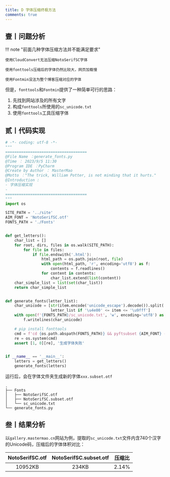 ```yaml
---
title: D 字体压缩终极方法
comments: true
---
```




## 壹丨问题分析

!!! note "前面几种字体压缩方法并不能满足要求"

	使用CloudConvert无法压缩NotoSerifSC字体
	
	使用fonttools压缩后的字体仍然比较大，网页加载慢
	
	使用Fontmin没法为整个博客压缩对应的字体

但是，`fonttools`和`Fontmin`提供了一种简单可行的思路：

1. 先找到网站涉及的所有文字
2. 构成`fonttools`所使用的`sc_unicode.txt`
3. 使用`fonttools`工具压缩字体

## 贰丨代码实现

```python
# -*- coding: utf-8 -*-
"""
====================================
@File Name ：generate_fonts.py
@Time ： 2023/9/5 11:30
@Program IDE ：PyCharm
@Create by Author ： MasterMao
@Motto ："The trick, William Potter, is not minding that it hurts."
@Introduction : 
- 字体压缩实现
- 
====================================
"""
import os

SITE_PATH = '../site'
AIM_FONT = 'NotoSerifSC.otf'
FONTS_PATH = './Fonts'


def get_letters():
    char_list = []
    for root, dirs, files in os.walk(SITE_PATH):
        for file in files:
            if file.endswith('.html'):
                html_path = os.path.join(root, file)
                with open(html_path, 'r', encoding='utf8') as f:
                    contents = f.readlines()
                for content in contents:
                    char_list.extend(list(content))
    char_simple_list = list(set(char_list))
    return char_simple_list


def generate_fonts(letter_list):
    char_unicode = [str(item.encode('unicode_escape').decode()).split('u')[-1].upper() + '\n' for item in
                    letter_list if '\u4e00' <= item <= '\u9fff']
    with open(f'{FONTS_PATH}/sc_unicode.txt', 'w', encoding='utf8') as f:
        f.writelines(char_unicode)

    # pip install fonttools
    cmd = f'cd {os.path.abspath(FONTS_PATH)} && pyftsubset {AIM_FONT} --unicodes-file=sc_unicode.txt'
    re = os.system(cmd)
    assert [1, 0][re], '生成字体失败'


if __name__ == '__main__':
    letters = get_letters()
    generate_fonts(letters)

```

运行后，会在字体文件夹生成新的字体`xxx.subset.otf`

```
.
├── Fonts
│   ├── NotoSerifSC.otf
│   ├── NotoSerifSC.subset.otf
│   └── sc_unicode.txt
└── generate_fonts.py
```

## 叁丨结果分析

以`gallery.mastermao.cn`网站为例，提取的`sc_unicode.txt`文件内含740个汉字的Unicode码，压缩后的字体体积对比：

| NotoSerifSC.otf | NotoSerifSC.subset.otf | 压缩比 |
| :-------------: | :--------------------: | :----: |
|     10952KB     |         234KB          | 2.14%  |